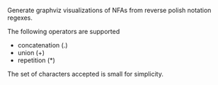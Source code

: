 Generate graphviz visualizations of NFAs from reverse polish notation regexes.

The following operators are supported
- concatenation (.)
- union (+)
- repetition (*)

The set of characters accepted is small for simplicity.
